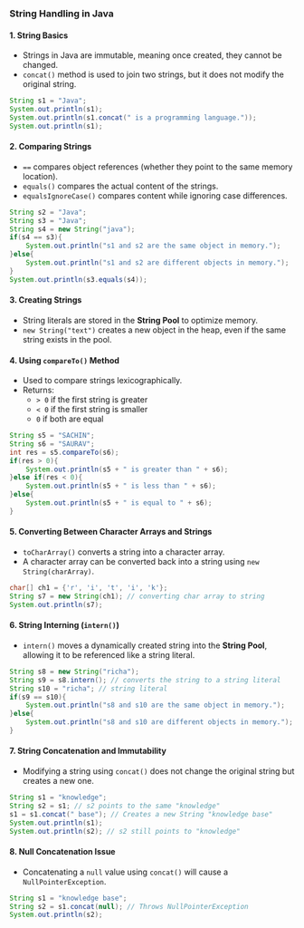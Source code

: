 ### **String Handling in Java**  

#### **1. String Basics**  
- Strings in Java are immutable, meaning once created, they cannot be changed.  
- `concat()` method is used to join two strings, but it does not modify the original string.  

```java
String s1 = "Java";
System.out.println(s1);
System.out.println(s1.concat(" is a programming language."));
System.out.println(s1);
```

#### **2. Comparing Strings**  
- `==` compares object references (whether they point to the same memory location).  
- `equals()` compares the actual content of the strings.  
- `equalsIgnoreCase()` compares content while ignoring case differences.  

```java
String s2 = "Java";
String s3 = "Java";
String s4 = new String("java");
if(s4 == s3){
    System.out.println("s1 and s2 are the same object in memory.");
}else{
    System.out.println("s1 and s2 are different objects in memory.");
}
System.out.println(s3.equals(s4));
```

#### **3. Creating Strings**  
- String literals are stored in the **String Pool** to optimize memory.  
- `new String("text")` creates a new object in the heap, even if the same string exists in the pool.  

#### **4. Using `compareTo()` Method**  
- Used to compare strings lexicographically.  
- Returns:
  - `> 0` if the first string is greater  
  - `< 0` if the first string is smaller  
  - `0` if both are equal  

```java
String s5 = "SACHIN";
String s6 = "SAURAV";
int res = s5.compareTo(s6);
if(res > 0){
    System.out.println(s5 + " is greater than " + s6);
}else if(res < 0){
    System.out.println(s5 + " is less than " + s6);
}else{
    System.out.println(s5 + " is equal to " + s6);
}
```

#### **5. Converting Between Character Arrays and Strings**  
- `toCharArray()` converts a string into a character array.  
- A character array can be converted back into a string using `new String(charArray)`.  

```java
char[] ch1 = {'r', 'i', 't', 'i', 'k'};
String s7 = new String(ch1); // converting char array to string
System.out.println(s7);
```

#### **6. String Interning (`intern()`)**  
- `intern()` moves a dynamically created string into the **String Pool**, allowing it to be referenced like a string literal.  

```java
String s8 = new String("richa");
String s9 = s8.intern(); // converts the string to a string literal
String s10 = "richa"; // string literal
if(s9 == s10){
    System.out.println("s8 and s10 are the same object in memory.");
}else{
    System.out.println("s8 and s10 are different objects in memory.");
}
```

#### **7. String Concatenation and Immutability**  
- Modifying a string using `concat()` does not change the original string but creates a new one.  

```java
String s1 = "knowledge";
String s2 = s1; // s2 points to the same "knowledge"
s1 = s1.concat(" base"); // Creates a new String "knowledge base"
System.out.println(s1);
System.out.println(s2); // s2 still points to "knowledge"
```

#### **8. Null Concatenation Issue**  
- Concatenating a `null` value using `concat()` will cause a `NullPointerException`.  

```java
String s1 = "knowledge base";
String s2 = s1.concat(null); // Throws NullPointerException
System.out.println(s2);
```

